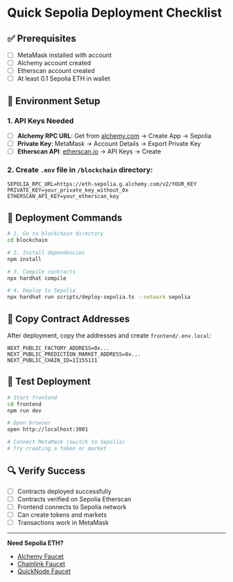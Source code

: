 # Quick Sepolia Deployment Checklist

## ✅ Prerequisites
- [ ] MetaMask installed with account
- [ ] Alchemy account created
- [ ] Etherscan account created
- [ ] At least 0.1 Sepolia ETH in wallet

## 🔧 Environment Setup

### 1. API Keys Needed
- [ ] **Alchemy RPC URL**: Get from [alchemy.com](https://alchemy.com) → Create App → Sepolia
- [ ] **Private Key**: MetaMask → Account Details → Export Private Key
- [ ] **Etherscan API**: [etherscan.io](https://etherscan.io) → API Keys → Create

### 2. Create `.env` file in `/blockchain` directory:
```env
SEPOLIA_RPC_URL=https://eth-sepolia.g.alchemy.com/v2/YOUR_KEY
PRIVATE_KEY=your_private_key_without_0x
ETHERSCAN_API_KEY=your_etherscan_key
```

## 🚀 Deployment Commands

```bash
# 1. Go to blockchain directory
cd blockchain

# 2. Install dependencies
npm install

# 3. Compile contracts
npx hardhat compile

# 4. Deploy to Sepolia
npx hardhat run scripts/deploy-sepolia.ts --network sepolia
```

## 📝 Copy Contract Addresses

After deployment, copy the addresses and create `frontend/.env.local`:

```env
NEXT_PUBLIC_FACTORY_ADDRESS=0x...
NEXT_PUBLIC_PREDICTION_MARKET_ADDRESS=0x...
NEXT_PUBLIC_CHAIN_ID=11155111
```

## 🎯 Test Deployment

```bash
# Start frontend
cd frontend
npm run dev

# Open browser
open http://localhost:3001

# Connect MetaMask (switch to Sepolia)
# Try creating a token or market
```

## 🔍 Verify Success

- [ ] Contracts deployed successfully
- [ ] Contracts verified on Sepolia Etherscan
- [ ] Frontend connects to Sepolia network
- [ ] Can create tokens and markets
- [ ] Transactions work in MetaMask

---

**Need Sepolia ETH?**
- [Alchemy Faucet](https://sepoliafaucet.com)
- [Chainlink Faucet](https://faucets.chain.link/sepolia)
- [QuickNode Faucet](https://faucet.quicknode.com/ethereum/sepolia)